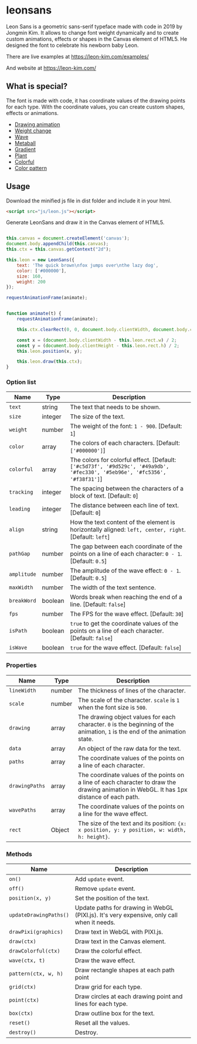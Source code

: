 # leonsans
Leon Sans is a geometric sans-serif typeface made with code in 2019 by Jongmin Kim. It allows to change font weight dynamically and to create custom animations, effects or shapes in the Canvas element of HTML5. He designed the font to celebrate his newborn baby Leon.

There are live examples at https://leon-kim.com/examples/

And website at https://leon-kim.com/


## What is special?
The font is made with code, it has coordinate values of the drawing points for each type. With the coordinate values, you can create custom shapes, effects or animations.

- [Drawing animation](https://leon-kim.com/examples/#canvas-basic)
- [Weight change](https://leon-kim.com/examples/#canvas-basic)
- [Wave](https://leon-kim.com/examples/#wave)
- [Metaball](https://leon-kim.com/examples/#metaball-pixi)
- [Gradient](https://leon-kim.com/examples/#gradient)
- [Plant](https://leon-kim.com/examples/#plants-pixi)
- [Colorful](https://leon-kim.com/examples/#colorful)
- [Color pattern](https://leon-kim.com/examples/#color-pattern)


## Usage
Download the minified js file in dist folder and include it in your html.
```html
<script src="js/leon.js"></script>
```

Generate LeonSans and draw it in the Canvas element of HTML5.
```javascript

this.canvas = document.createElement('canvas');
document.body.appendChild(this.canvas);
this.ctx = this.canvas.getContext("2d");

this.leon = new LeonSans({
    text: 'The quick brown\nfox jumps over\nthe lazy dog',
    color: ['#000000'],
    size: 160,
    weight: 200
});

requestAnimationFrame(animate);


function animate(t) {
    requestAnimationFrame(animate);

    this.ctx.clearRect(0, 0, document.body.clientWidth, document.body.clientHeight);

    const x = (document.body.clientWidth - this.leon.rect.w) / 2;
    const y = (document.body.clientHeight - this.leon.rect.h) / 2;
    this.leon.position(x, y);

    this.leon.draw(this.ctx);
}
```

### Option list

| Name                 | Type     | Description                                                                                                                                                                                                     |
| -------------------- | -------- | --------------------------------------------------------------------------------------------------------------------------------------------------------------------------------------------------------------- |
| `text`               | string   | The text that needs to be shown.                                                    |
| `size`               | integer   | The size of the text.                                                              |
| `weight`              | number   | The weight of the font: `1 - 900`. [Default: `1`] |
| `color`           | array  | The colors of each characters. [Default: `['#000000']`]                                                                                                                                                                 |
| `colorful`              | array  | The colors for colorful effect. [Default: `['#c5d73f', '#9d529c', '#49a9db', '#fec330', '#5eb96e', '#fc5356', '#f38f31']`]                            |
| `tracking`            | integer | The spacing between the characters of a block of text.  [Default: `0`]                                                                                                                                                            |
| `leading` | integer | The distance between each line of text.  [Default: `0`]           |
| `align` | string | How the text content of the element is horizontally aligned: `left, center, right`. [Default: `left`]   |
| `pathGap`            | number  | The gap between each coordinate of the points on a line of each character: `0 - 1`. [Default: `0.5`]                                                                                  |
| `amplitude`        | number  | The amplitude of the wave effect: `0 - 1`. [Default: `0.5`]  |
| `maxWidth`       | number  | The width of the text sentence.  |
| `breakWord`        | boolean  | Words break when reaching the end of a line. [Default: `false`]     |
| `fps`        | number  | The FPS for the wave effect. [Default: `30`]     |
| `isPath`        | boolean  | `true` to get the coordinate values of the points on a line of each character. [Default: `false`]     |
| `isWave`        | boolean  | `true` for the wave effect. [Default: `false`]     |


### Properties

| Name                 | Type     | Description                                                                                                                                                                                                     |
| -------------------- | -------- | --------------------------------------------------------------------------------------------------------------------------------------------------------------------------------------------------------------- |
| `lineWidth`               | number   | The thickness of lines of the character.                                                    |
| `scale`               | number   | The scale of the character. `scale` is `1` when the font size is `500`.    |
| `drawing`              | array   | The drawing object values for each character. `0` is the beginning of the animation, `1` is the end of the animation state. |
| `data`           | array  | An object of the raw data for the text.                       |
| `paths`              | array  | The coordinate values of the points on a line of each character.        |
| `drawingPaths`            | array | The coordinate values of the points on a line of each character to draw the drawing animation in WebGL. It has 1px distance of each path.  |
| `wavePaths` | array | The coordinate values of the points on a line for the wave effect.    |
| `rect` | Object | The size of the text and its position: `{x: x position, y: y position, w: width, h: height}`.|


### Methods

| Name                         | Description                                                                                                                                                                                                                                                              |
| ---------------------------- | ------------------------------------------------------------------------------------------------------------------------------------------------------------------------------------------------------------------------------------------------------------------------ |
| `on()`      | Add `update` event. |
| `off()`                     | Remove `update` event.  |
| `position(x, y)`                    | Set the position of the text.  |
| `updateDrawingPaths()`     | Update paths for drawing in WebGL (PIXI.js). It's very expensive, only call when it needs.  |
| `drawPixi(graphics)` | Draw text in WebGL with PIXI.js. |
| `draw(ctx)`                | Draw text in the Canvas element. |
| `drawColorful(ctx)`                | Draw the colorful effect. |
| `wave(ctx, t)`                | Draw the wave effect. |
| `pattern(ctx, w, h)`                | Draw rectangle shapes at each path point |
| `grid(ctx)`                | Draw grid for each type. |
| `point(ctx)`                | Draw circles at each drawing point and lines for each type. |
| `box(ctx)`                | Draw outline box for the text. |
| `reset()`                  | Reset all the values.  |
| `destroy()`                  | Destroy.  |

